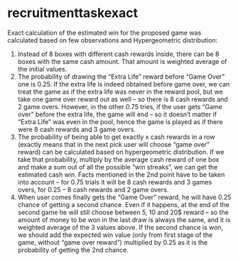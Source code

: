 # recruitmenttaskexact
Exact calculation of the estimated win for the proposed game was calculated based on few observations and Hypergeometric distribution:
1.	Instead of 8 boxes with different cash rewards inside, there can be 8 boxes with the same cash amount. That amount is weighted average of the initial values.
2.	The probability of drawing the “Extra Life” reward before “Game Over” one is 0.25. If the extra life is indeed obtained before game over, we can treat the game as if the extra life was never in the reward pool, but we take one game over reward out as well – so there is 8 cash rewards and 2 game overs. However, in the other 0.75 tries, if the user gets “Game over” before the extra life, the game will end – so it doesn’t matter if “Extra Life” was even in the pool, hence the game is played as if there were 8 cash rewards and 3 game overs.
3.	The probability of being able to get exactly x cash rewards in a row (exactly means that in the next pick user will choose “game over” reward) can be calculated based on hypergeometric distribution. If we take that probability, multiply by the average cash reward of one box and make a sum out of all the possible “win streaks”, we can get the estimated cash win. Facts mentioned in the 2nd point have to be taken into account – for 0.75 trials it will be 8 cash rewards and 3 games overs, for 0.25 – 8 cash rewards and 2 game overs.
4.	When user comes finally gets the “Game Over” reward, he will have 0.25 chance of getting a second chance. Even if it happens, at the end of the second game he will still choose between 5, 10 and 20$ reward – so the amount of money to be won in the last draw is always the same, and it is weighted average of the 3 values above. If the second chance is won, we should add the expected win value (only from first stage of the game, without “game over reward”) multiplied by 0.25 as it is the probability of getting the 2nd chance.
